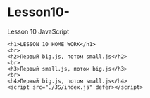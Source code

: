 # Lesson10-
Lesson 10 JavaScript
<!DOCTYPE html>
<html lang="en">

<head>
    <title>JavaScript</title>
    <meta charset="UTF-8">
    <meta name="description" content="SkillUP Lesson8">
    <meta name="keywords" content="JavaScript, HTML JavaScript, JavaScript">
    <meta name="author" content="Макеев Никита">
    <meta name="viewport" content="width=device-width,initial-scale=1.0">
    <link rel="stylesheet" href="./CSS/style.css">
</head>
<body> 
    
    <h1>LESSON 10 HOME WORK</h1> 
    <br>
    <h2>Первый big.js, потом small.js</h2>
    <br>
    <h3>Первый small.js, потом big.js</h3>
    <br>
    <h4>Первый big.js, потом small.js</h4>
    <script src="./JS/index.js" defer></script>
    
    
</body>
</html>